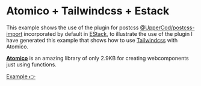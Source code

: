 # Atomico + Tailwindcss + Estack

This example shows the use of the plugin for postcss [@UpperCod/postcss-import](https://github.com/UpperCod/postcss-import) incorporated by default in [EStack](https://github.com/uppercod/estack), to illustrate the use of the plugin I have generated this example that shows how to use [Tailwindcss](https://tailwindcss.com/components/buttons) with Atomico.

[**Atomico**](https://github.com/atomicojs/atomico) is an amazing library of only 2.9KB for creating webcomponents just using functions.

[Example 👉](https://uppercod.github.io/atomico-tailwindcss/)
